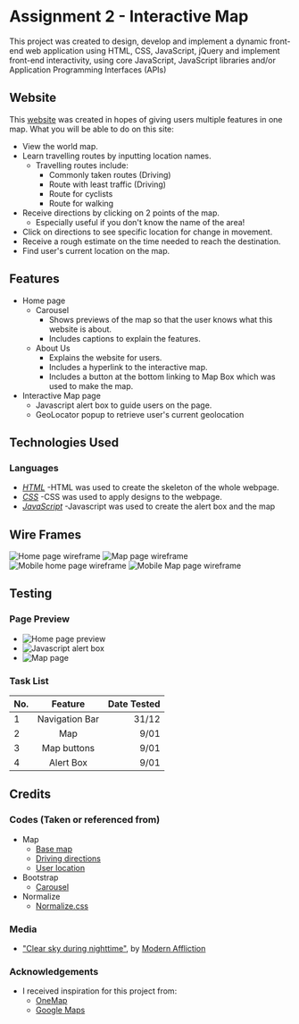 # Assignment 2 - Interactive Map

This project was created to design, develop and implement a dynamic front-end web application using HTML, CSS, JavaScript, jQuery and implement front-end
interactivity, using core JavaScript, JavaScript libraries and/or Application Programming Interfaces (APIs)

## Website

This [website](https://mandyykoh.github.io/Assignment-2/) was created in hopes of giving users multiple features in one map. 
What you will be able to do on this site:

- View the world map.
- Learn travelling routes by inputting location names.
    - Travelling routes include:
        - Commonly taken routes (Driving)
        - Route with least traffic (Driving)
        - Route for cyclists
        - Route for walking
- Receive directions by clicking on 2 points of the map.
    - Especially useful if you don't know the name of the area!
- Click on directions to see specific location for change in movement.
- Receive a rough estimate on the time needed to reach the destination.
- Find user's current location on the map.

## Features

- Home page
    - Carousel
        - Shows previews of the map so that the user knows what this website is about.
        - Includes captions to explain the features.
    - About Us
        - Explains the website for users.
        - Includes a hyperlink to the interactive map.
        - Includes a button at the bottom linking to Map Box which was used to make the map.
- Interactive Map page
    - Javascript alert box to guide users on the page.
    - GeoLocator popup to retrieve user's current geolocation


## Technologies Used

### Languages
- *[HTML](https://en.wikipedia.org/wiki/HTML#:~:text=Hypertext%20Markup%20Language%20(HTML)%20is,scripting%20languages%20such%20as%20JavaScript.)*
    -HTML was used to create the skeleton of the whole webpage.
- *[CSS](https://en.wikipedia.org/wiki/CSS)*
    -CSS was used to apply designs to the webpage.
- *[JavaScript](https://www.javascript.com/)*
    -Javascript was used to create the alert box and the map

## Wire Frames
<img src="wireframe/home.png" alt="Home page wireframe">
<img src="wireframe/map.png" alt="Map page wireframe">
<img src="wireframe/mobile-home.png" alt="Mobile home page wireframe">
<img src="wireframe/mobile-map.png" alt="Mobile Map page wireframe">

## Testing
### Page Preview
- <img src="page-preview/homepg.png" alt="Home page preview">
- <img src="page-preview/mapalert.png" alt="Javascript alert box">
- <img src="page-preview/mappage.png" alt="Map page">

### Task List
| No.  |     Feature     |  Date Tested |
|------|:---------------:|-------------:|
| 1    |  Navigation Bar |    31/12     |
| 2    |       Map       |    9/01      |
| 3    |   Map buttons   |    9/01      |
| 4    |    Alert Box    |    9/01      |


## Credits

### Codes (Taken or referenced from)
- Map
    - [Base map](https://docs.mapbox.com/mapbox-gl-js/example/simple-map/)
    - [Driving directions](https://docs.mapbox.com/mapbox-gl-js/example/mapbox-gl-directions/)
    - [User location](https://docs.mapbox.com/mapbox-gl-js/example/locate-user/)
- Bootstrap
    - [Carousel](https://www.w3schools.com/bootstrap/bootstrap_carousel.asp)
- Normalize
    - [Normalize.css](https://necolas.github.io/normalize.css/)
### Media

- ["Clear sky during nighttime"](https://unsplash.com/photos/guvnhd3hbxw?utm_source=unsplash&utm_medium=referral&utm_content=creditShareLink), by [Modern Affliction](https://unsplash.com/@themodernaffliction)

### Acknowledgements
- I received inspiration for this project from: 
    - [OneMap](https://www.onemap.sg/main/v2/)
    - [Google Maps](https://www.google.com.sg/maps)
